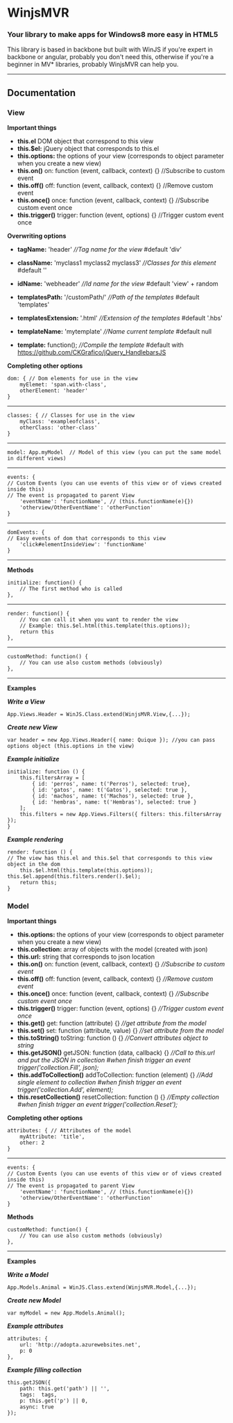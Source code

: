 
WinjsMVR
=====================
### Your library to make apps for Windows8  more easy in HTML5 ###

This library is based in backbone but built with WinJS if you're expert in backbone or angular, probably you don't need this, otherwise if you're a beginner in MV* libraries, probably WinjsMVR can help you.

----------
Documentation
---------

### View ###

**Important things**

- **this.el** DOM object that correspond to this view
- **this.$el:** jQuery object that corresponds to this.el
- **this.options:** the options of your view (corresponds to object parameter when you create a new view)
- **this.on()** on: function (event, callback, context) {} //Subscribe to custom event
- **this.off()** off: function (event, callback, context) {} //Remove custom event
- **this.once()** once: function (event, callback, context) {} //Subscribe custom event once
- **this.trigger()** trigger: function (event, options) {} //Trigger custom event once

**Overwriting options**

 - **tagName:** 'header' *//Tag name for the view* #default 'div'
 - **className:** 'myclass1 myclass2 myclass3' *//Classes for this element*  #default ''
 - **idName:** 'webheader' *//Id name for the view* #default 'view' + random

 - **templatesPath:** '/customPath/' *//Path of the templates* #default 'templates'
 - **templatesExtension:** '.html' *//Extension of the templates* #default '.hbs'
 - **templateName:** 'mytemplate' *//Name current template* #default null
 - **template:** function(); *//Compile the template* #default with https://github.com/CKGrafico/jQuery_HandlebarsJS


**Completing other options**

    dom: { // Dom elements for use in the view
        myElemet: 'span.with-class',
        otherElement: 'header'
    }

----------

    classes: { // Classes for use in the view
        myClass: 'exampleofclass',
        otherClass: 'other-class'
    }

----------

    model: App.myModel  // Model of this view (you can put the same model in different views)

----------
    events: {
    // Custom Events (you can use events of this view or of views created inside this)
    // The event is propagated to parent View
        'eventName': 'functionName', // (this.functionName(e){})
        'otherview/OtherEventName': 'otherFunction'
    }

----------
    domEvents: {
    // Easy events of dom that corresponds to this view
        'click#elementInsideView': 'functionName'
    }

----------

**Methods**


    initialize: function() {
        // The first method who is called
    },

----------

    render: function() {
        // You can call it when you want to render the view
        // Example: this.$el.html(this.template(this.options));
        return this
    },

----------
    customMethod: function() {
        // You can use also custom methods (obviously)
    },

   ----------
**Examples**

***Write a View***

    App.Views.Header = WinJS.Class.extend(WinjsMVR.View,{...});

***Create new View***

    var header = new App.Views.Header({ name: Quique }); //you can pass options object (this.options in the view)

***Example initialize***

    initialize: function () {
        this.filtersArray = [
            { id: 'perros', name: t('Perros'), selected: true},
            { id: 'gatos', name: t('Gatos'), selected: true },
            { id: 'machos', name: t('Machos'), selected: true },
            { id: 'hembras', name: t('Hembras'), selected: true }
        ];
        this.filters = new App.Views.Filters({ filters: this.filtersArray });
    }

***Example rendering***

    render: function () {
    // The view has this.el and this.$el that corresponds to this view object in the dom
        this.$el.html(this.template(this.options));
    this.$el.append(this.filters.render().$el);
        return this;
    }

### Model ###

**<i class="icon-hdd"></i>Important things**

- **this.options:** the options of your view (corresponds to object parameter when you create a new view)
- **this.collection:** array of objects with the model (created with json)
- **this.url:** string that corresponds to json location
- **this.on()** on: function (event, callback, context) {} *//Subscribe to custom event*
- **this.off()** off: function (event, callback, context) {} *//Remove custom event*
- **this.once()** once: function (event, callback, context) {} *//Subscribe custom event once*
- **this.trigger()** trigger: function (event, options) {} *//Trigger custom event once*
- **this.get()** get: function (attribute) {} *//get attribute from the model*
- **this.set()** set: function (attribute, value) {} *//set attribute from the model*
- **this.toString()** toString: function () {} *//Convert attributes object to string*
- **this.getJSON()** getJSON: function (data, callback) {} *//Call to this.url and put the JSON in collection #when finish trigger an event trigger('collection.Fill', json);*
- **this.addToCollection()** addToCollection: function (element) {} *//Add single element to collection #when finish trigger an event trigger('collection.Add', element);*
- **this.resetCollection()** resetCollection: function () {} *//Empty collection #when finish trigger an event trigger('collection.Reset');*


**<i class="icon-cog"></i>Completing other options**

    attributes: { // Attributes of the model
        myAttribute: 'title',
        other: 2
    }

----------
    events: {
    // Custom Events (you can use events of this view or of views created inside this)
    // The event is propagated to parent View
        'eventName': 'functionName', // (this.functionName(e){})
        'otherview/OtherEventName': 'otherFunction'
    }


**<i class="icon-folder"></i>Methods**

    customMethod: function() {
        // You can use also custom methods (obviously)
    },

   ----------
**<i class="icon-file"></i>Examples**

***Write a Model***

    App.Models.Animal = WinJS.Class.extend(WinjsMVR.Model,{...});

***Create new Model***

    var myModel = new App.Models.Animal();

***Example attributes***

    attributes: {
        url: 'http://adopta.azurewebsites.net',
        p: 0
    },

***Example filling collection***

    this.getJSON({
        path: this.get('path') || '',
        tags:  tags,
        p: this.get('p') || 0,
        async: true
    });




